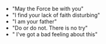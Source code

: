 - "May the Force be with you"
- "I find your lack of faith disturbing"
- "I am your father"
- "Do or do not. There is no try"
- " I've got a bad feeling about this"
